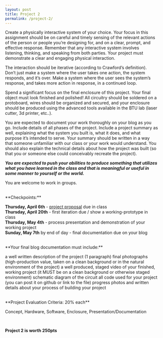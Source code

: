 ```yaml
---
layout: post
title: Project 2 
permalink: /project-2/
---
```


Create a physically interactive system of your choice. Your focus in this assignment should be on careful and timely sensing of the relevant actions of the person or people you’re designing for, and on a clear, prompt, and effective response. Remember that any interactive system involves listening, thinking, and speaking from both parties. Your project must demonstrate a clear and engaging physical interaction.

The interaction should be iterative (according to Crawford’s definition). Don’t just make a system where the user takes one action, the system responds, and it’s over. Make a system where the user sees the system’s response, and takes more action in response, in a continued loop.

Spend a significant focus on the final enclosure of this project. Your final object must look finished and polished! All circuitry should be soldered on a protoboard, wires should be organized and secured, and your enclosure should be produced using the advanced tools available in the BTU lab (laser cutter, 3d printer, etc..).

You are expected to document your work thoroughly on your blog as you go. Include details of all phases of the project. Include a project summary as well, explaining what the system you built is, what it does, and what purpose it’s intended to serve. Your summary should be written in a way that someone unfamiliar with our class or your work would understand. You should also explain the technical details about how the project was built (so that you or someone else could conceivably recreate the project).

***You are expected to push your abilities to produce something that utilizes what you have learned in the class and that is meaningful or useful in some manner to yourself or the world.***

You are welcome to work in groups.

<br>
<span class="underlined">**Checkpoints:**</span>

**Thursday, April 6th** - [project proposal](/object-spring-17/p2-proposal) due in class<br>
**Thursday, April 20th** - first iteration due / show a working-prototype in class<br>
**Thursday, May 4th** - process presentation and demonstration of your working project<br>
**Sunday, May 7th** by end of day - final documentation due on your blog

<br>
<span class="underlined">**Your final blog documentation must include:** </span>

a well written description of the project (1 paragraph)
final photographs (high-production value, taken on a clean background or in the natural environment of the project)
a well produced, staged video of your finished, working project (it MUST be on a clean background or otherwise staged environment)
schematic diagram of the circuit
all code used for your project (you can post it on github or link to the file)
progress photos and written details about your process of building your project

<br>
<span class="underlined">**Project Evaluation Criteria: 20% each**</span>

Concept, Hardware, Software, Enclosure, Presentation/Documentation <br>

<br>

**Project 2 is worth 250pts**




